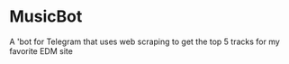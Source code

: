 # MusicBot
A 'bot for Telegram that uses web scraping to get the top 5 tracks for my favorite EDM site
